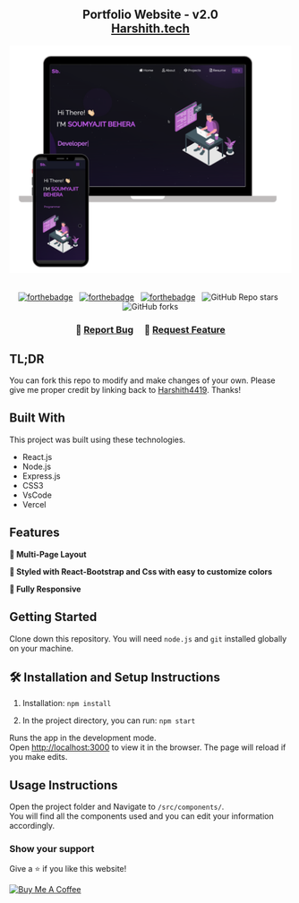 <h2 align="center">
  Portfolio Website - v2.0<br/>
  <a href="https://harshith-webworld.github.io/freelancer-profile.io/" target="_blank">Harshith.tech</a>
</h2>
<div align="center">
  <img alt="Demo" src="./Images/readme-img1.png" />
</div>

<br/>

<center>

[![forthebadge](https://forthebadge.com/images/badges/built-with-love.svg)](https://forthebadge.com) &nbsp;
[![forthebadge](https://forthebadge.com/images/badges/made-with-javascript.svg)](https://forthebadge.com) &nbsp;
[![forthebadge](https://forthebadge.com/images/badges/open-source.svg)](https://forthebadge.com) &nbsp;
![GitHub Repo stars](https://img.shields.io/github/stars/Harshith4419/Portfolio?color=red&logo=github&style=for-the-badge) &nbsp;
![GitHub forks](https://img.shields.io/github/forks/Harshith4419/Portfolio?color=red&logo=github&style=for-the-badge)

</center>

<h3 align="center">
    🔹
    <a href="https://github.com/Harshith4419/Portfolio/issues">Report Bug</a> &nbsp; &nbsp;
    🔹
    <a href="https://github.com/Harshith4419/Portfolio/issues">Request Feature</a>
</h3>

## TL;DR

You can fork this repo to modify and make changes of your own. Please give me proper credit by linking back to [Harshith4419](https://github.com/Harshith4419/Portfolio). Thanks!

## Built With
<!-- 
My personal portfolio <a href="http://soumya-jit.tech/" target="_blank">Harshith.tech</a> which features some of my github projects as well as my resume and technical skills.<br/> -->

This project was built using these technologies.

- React.js
- Node.js
- Express.js
- CSS3
- VsCode
- Vercel

## Features

**📖 Multi-Page Layout**

**🎨 Styled with React-Bootstrap and Css with easy to customize colors**

**📱 Fully Responsive**

## Getting Started

Clone down this repository. You will need `node.js` and `git` installed globally on your machine.

## 🛠 Installation and Setup Instructions

1. Installation: `npm install`

2. In the project directory, you can run: `npm start`

Runs the app in the development mode.\
Open [http://localhost:3000](http://localhost:3000) to view it in the browser.
The page will reload if you make edits.

## Usage Instructions

Open the project folder and Navigate to `/src/components/`. <br/>
You will find all the components used and you can edit your information accordingly.

### Show your support

Give a ⭐ if you like this website!

<a href="https://www.buymeacoffee.com/Harshith4419" target="_blank"><img src="https://cdn.buymeacoffee.com/buttons/v2/default-violet.png" alt="Buy Me A Coffee" height= "60px" width= "217px" ></a>
